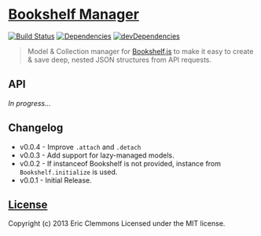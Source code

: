 # [Bookshelf Manager][0]

[![Build Status](https://travis-ci.org/ericclemmons/bookshelf-manager.png)](https://travis-ci.org/ericclemmons/bookshelf-manager)
[![Dependencies](https://david-dm.org/ericclemmons/bookshelf-manager.png)](https://david-dm.org/ericclemmons/bookshelf-manager)
[![devDependencies](https://david-dm.org/ericclemmons/bookshelf-manager/dev-status.png)](https://david-dm.org/ericclemmons/bookshelf-manager#info=devDependencies&view=table)

> Model & Collection manager for [Bookshelf.js][1] to make it easy to create &
> save deep, nested JSON structures from API requests.


## API

*In progress...*


## Changelog

- v0.0.4 - Improve `.attach` and `.detach`
- v0.0.3 - Add support for lazy-managed models.
- v0.0.2 - If instanceof Bookshelf is not provided, instance from `Bookshelf.initialize` is used.
- v0.0.1 - Initial Release.


## [License][2]

Copyright (c) 2013 Eric Clemmons
Licensed under the MIT license.

[0]: https://github.com/ericclemmons/bookshelf-manager
[1]: http://bookshelfjs.org/
[2]: https://raw.github.com/ericclemmons/bookshelf-manager/master/LICENSE
